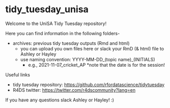 # tidy_tuesday_unisa

Welcome to the UniSA Tidy Tuesday repository!

Here you can find information in the following folders- 

- archives: previous tidy tuesday outputs (Rmd and html) 
   -  you can upload you own files here or slack your RmD (& html) file to Ashley or Hayley 
   - use naming convention: YYYY-MM-DD_(topic name)_(INITIALS)
       - e.g., 2021-11-07_cricket_AP *note that the date is for the session!


Useful links 

- tidy tuesday repository: https://github.com/rfordatascience/tidytuesday 
- R4DS twitter: https://twitter.com/r4dscommunity?lang=en


If you have any questions slack Ashley or Hayley! :) 


